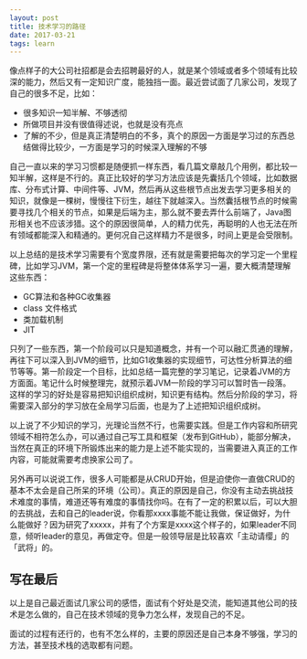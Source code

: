 ```yaml
---
layout: post
title: 技术学习的路径
date: 2017-03-21
tags: learn
---
```


像点样子的大公司社招都是会去招聘最好的人，就是某个领域或者多个领域有比较深的能力，然后又有一定知识广度，能独挡一面。最近尝试面了几家公司，发现了自己的很多不足，比如：

* 很多知识一知半解、不够透彻
* 所做项目并没有很值得述说，也就是没有亮点
* 了解的不少，但是真正清楚明白的不多，真个的原因一方面是学习过的东西总结做得比较少，一方面是学习的时候深入理解的不够

自己一直以来的学习习惯都是随便抓一样东西，看几篇文章敲几个用例，都比较一知半解，这样是不行的。真正比较好的学习方法应该是先囊括几个领域，比如数据库、分布式计算、中间件等、JVM，然后再从这些根节点出发去学习更多相关的知识，就像是一棵树，慢慢往下衍生，越往下就越深入。当然囊括根节点的时候需要寻找几个相关的节点，如果是后端为主，那么就不要去弄什么前端了，Java图形相关也不应该涉猎。这个的原因很简单，人的精力优先，再聪明的人也无法在所有领域都能深入和精通的。更何况自己这样精力不是很多，时间上更是会受限制。

<!-- more -->

以上总结的是技术学习需要有个宽度界限，还有就是需要把每次的学习定一个里程碑，比如学习JVM，第一个定的里程碑是将整体体系学习一遍，要大概清楚理解这些东西：

* GC算法和各种GC收集器
* class 文件格式
* 类加载机制
* JIT

只列了一些东西，第一个阶段可以只是知道概念，并有一个可以融汇贯通的理解，再往下可以深入到JVM的细节，比如G1收集器的实现细节，可达性分析算法的细节等等。第一阶段定一个目标，比如总结一篇完整的学习笔记，记录着JVM的方方面面。笔记什么时候整理完，就预示着JVM一阶段的学习可以暂时告一段落。这样的学习的好处是容易把知识组织成树，知识更有结构。然后分阶段的学习，将需要深入部分的学习放在全局学习后面，也是为了上述把知识组织成树。

以上说了不少知识的学习，光理论当然不行，也需要实践。但是工作内容和所研究领域不相符怎么办，可以通过自己写工具和框架（发布到GitHub），能部分解决，当然在真正的环境下所锻炼出来的能力是上述不能实现的，当需要进入真正的工作内容，可能就需要考虑换家公司了。

另外再可以说说工作，很多人可能都是从CRUD开始，但是迫使你一直做CRUD的基本不太会是自己所呆的环境（公司）。真正的原因是自己，你没有主动去挑战技术难度的事情，难道还等有难度的事情找你吗。在有了一定的积累以后，可以大胆的去挑战，去和自己的leader说，你看那xxxx事能不能让我做，保证做好，为什么能做好？因为研究了xxxxx，并有了个方案是xxxx这个样子的，如果leader不同意，倾听leader的意见，再做定夺。但是一般领导层是比较喜欢「主动请缨」的「武将」的。

## 写在最后

以上是自己最近面试几家公司的感悟，面试有个好处是交流，能知道其他公司的技术是怎么做的，自己在技术领域的竞争力怎么样，发现自己的不足。

面试的过程有还行的，也有不怎么样的，主要的原因还是自己本身不够强，学习的方法，甚至技术栈的选取都有问题。
